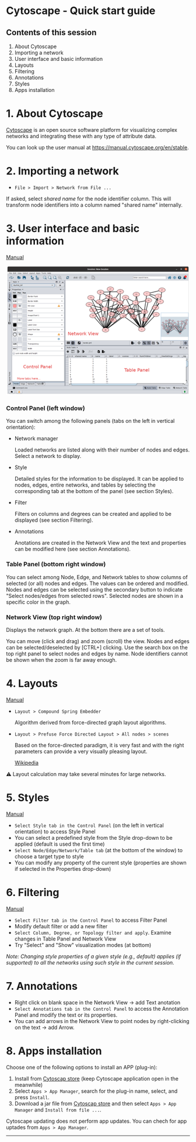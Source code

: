 # Cytoscape - Quick start guide

## Contents of this session

1. About Cytoscape
2. Importing a network
3. User interface and basic information
4. Layouts
5. Filtering
6. Annotations
7. Styles
8. Apps installation

# 1. About Cytoscape

[Cytoscape](http://www.cytoscape.org/) is an open source software platform for visualizing complex networks and integrating these with any type of attribute data.

You can look up the user manual at https://manual.cytoscape.org/en/stable.

# 2. Importing a network

* `File > Import > Network from File ...`

If asked, select *shared name* for the node identifier column. This will transform node identifiers into a column named "shared name" internally.

# 3. User interface and basic information

[Manual](https://manual.cytoscape.org/en/stable/Quick_Tour_of_Cytoscape.html#basic-features)

![images/cytoscape_fast_guide.png](images/cytoscape_fast_guide.png)

### Control Panel (left window)

 You can switch among the following panels (tabs on the left in vertical orientation):

* Network manager

    Loaded networks are listed along with their number of nodes and edges. Select a network to display.

* Style

    Detailed styles for the information to be displayed. It can be applied to nodes, edges, entire networks, and tables by selecting the corresponding tab at the bottom of the panel (see section Styles).

* Filter

    Filters on columns and degrees can be created and applied to be displayed (see section Filtering).

* Annotations

    Anotations are created in the Network View and the text and properties can be modified here (see section Annotations).

### Table Panel (bottom right window)

You can select among Node, Edge, and Network tables to show columns of selected (or all) nodes and edges. The values can be ordered and modified. Nodes and edges can be selected using the secondary button to indicate "Select nodes/edges from selected rows". Selected nodes are shown in a specific color in the graph.

### Network View (top right window)

Displays the network graph. At the bottom there are a set of tools. 

You can move (click and drag) and zoom (scroll) the view. Nodes and edges can be selected/deselected by [CTRL+] clicking. Use the search box on the top right panel to select nodes and edges by name. Node identifiers cannot be shown when the zoom is far away enough.

# 4. Layouts

[Manual](https://manual.cytoscape.org/en/stable/Navigation_and_Layout.html?highlight=layouts#automatic-layout-algorithms)

* `Layout > Compound Spring Embedder`

    Algorithm derived from force-directed graph layout algorithms.

* `Layout > Prefuse Force Directed Layout > All nodes > scenes` 

    Based on the force-directed paradigm, it is very fast and with the right parameters can provide a very visually pleasing layout.

    [Wikipedia](https://en.wikipedia.org/wiki/Force-directed_graph_drawing)

:warning: Layout calculation may take several minutes for large networks.

# 5. Styles

[Manual](https://manual.cytoscape.org/en/stable/Styles.html)

* `Select Style tab in the Control Panel` (on the left in vertical orientation) to access Style Panel
* You can select a predefined style from the Style drop-down to be applied (default is used the first time)
* `Select Node/Edge/Network/Table tab` (at the bottom of the window) to choose a target type to style
* You can modify any property of the current style (properties are shown if selected in the Properties drop-down)

# 6. Filtering

[Manual](https://manual.cytoscape.org/en/stable/Finding_and_Filtering_Nodes_and_Edges.html#filters)

* `Select Filter tab in the Control Panel` to access Filter Panel
* Modify default filter or add a new filter
* `Select Column, Degree, or Topology filter and apply`. Examine changes in Table Panel and Network View
* Try "Select" and "Show" visualization modes (at bottom)

*Note: Changing style properties of a given style (e.g., default) applies (if supported) to all the networks using such style in the current session.*

# 7. Annotations

* Right click on blank space in the Network View -> add Text anotation
* `Select Annotations tab in the Control Panel` to access the Annotation Panel and modify the text or its properties.
* You can add arrows in the Network View to point nodes by right-clicking on the text -> add Arrow.

# 8. Apps installation

Choose one of the following options to install an APP (plug-in):

1. Install from [Cytoscap store](https://apps.cytoscape.org/apps) (keep Cytoscape application open in the meanwhile)
1. Select ``Apps > App Manager``, search for the plug-in name, select, and press ``Install``.
1. Download a jar file from [Cytoscap store](https://apps.cytoscape.org/apps) and then select ``Apps > App Manager`` and ``Install from file ...``.

Cytoscape updating does not perform app updates. You can chech for app uptades from ``Apps > App Manager``.

---------------------------------------------------------------------------------


